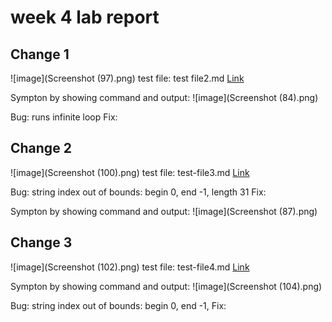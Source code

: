 # week 4 lab report


## Change 1
![image](Screenshot (97).png)
test file: test file2.md
[Link](https://github.com/rhu003/markdown-parse/blob/main/test-file2.md)

Sympton by showing command and output: 
![image](Screenshot (84).png)

Bug: runs infinite loop
Fix: 

## Change 2
![image](Screenshot (100).png)
test file: test-file3.md
[Link](https://github.com/rhu003/markdown-parse/blob/main/test-file3.md)

Bug: string index out of bounds: begin 0, end -1, length 31
Fix: 

Sympton by showing command and output: 
![image](Screenshot (87).png)

## Change 3
![image](Screenshot (102).png)
test file: test-file4.md
[Link](https://github.com/rhu003/markdown-parse/blob/main/test-file4.md)

Sympton by showing command and output: 
![image](Screenshot (104).png)

Bug: string index out of bounds: begin 0, end -1, 
Fix: 
